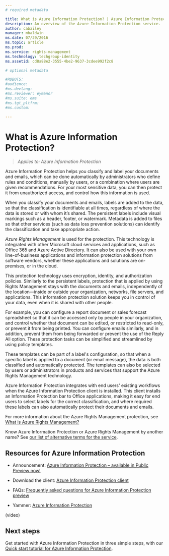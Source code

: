 ```yaml
---
# required metadata

title: What is Azure Information Protection? | Azure Information Protection
description: An overview of the Azure Information Protection service.
author: cabailey
manager: mbaldwin
ms.date: 07/29/2016
ms.topic: article
ms.prod:
ms.service: rights-management
ms.technology: techgroup-identity
ms.assetid: cd8a88e2-3555-4be2-9637-3cdee992f2c8

# optional metadata

#ROBOTS:
#audience:
#ms.devlang:
#ms.reviewer: eymanor
#ms.suite: ems
#ms.tgt_pltfrm:
#ms.custom:

---
```


# What is Azure Information Protection?

>*Applies to: Azure Information Protection*

Azure Information Protection helps you classify and label your documents and emails, which can be done automatically by administrators who define rules and conditions, manually by users, or a combination where users are given recommendations. For your most sensitive data, you can then protect it from unauthorized access, and control how this information is used.

When you classify your documents and emails, labels are added to the data, so that the classification is identifiable at all times, regardless of where the data is stored or with whom it’s shared. The persistent labels include visual markings such as a header, footer, or watermark. Metadata is added to files so that other services (such as data loss prevention solutions) can identify the classification and take appropriate action. 

*Azure Rights Management* is used for the protection. This technology is integrated with other Microsoft cloud services and applications, such as Office 365 and Azure Active Directory. It can also be used with your own line-of-business applications and information protection solutions from software vendors, whether these applications and solutions are on-premises, or in the cloud.

This protection technology uses encryption, identity, and authorization policies. Similarly to the persistent labels, protection that is applied by using Rights Management stays with the documents and emails, independently of the location—inside or outside your organization, networks, file servers, and applications. This information protection solution keeps you in control of your data, even when it is shared with other people.

For example, you can configure a report document or sales forecast spreadsheet so that it can be accessed only by people in your organization, and control whether that document can be edited, or restricted to read-only, or prevent it from being printed. You can configure emails similarly, and in addition, prevent them from being forwarded or prevent the use of the Reply All option. These protection tasks can be simplified and streamlined by using policy templates.

These templates can be part of a label's configuration, so that when a specific label is applied to a document (or email message), the data is both classified and automatically protected. The templates can also be selected by users or administrators in products and services that support the Azure Rights Management technology.

Azure Information Protection integrates with end users' existing workflows when the Azure Information Protection client is installed. This client installs an Information Protection bar to Office applications, making it easy for end users to select labels for the correct classification, and where required these labels can also automatically protect their documents and emails.

For more information about the Azure Rights Management protection, see [What is Azure Rights Management?](what-is-azure-rms.md)

Know Azure Information Protection or Azure Rights Management by another name? See [our list of alternative terms for the service](azure-rms-aka.md).

## Resources for Azure Information Protection

- Announcement: [Azure Information Protection – available in Public Preview now!](https://blogs.technet.microsoft.com/enterprisemobility/2016/07/12/azure-information-protection-public-preview-available-now/)

- Download the client: [Azure Information Protection client](https://www.microsoft.com/en-us/download/details.aspx?id=53018)

- FAQs: [Frequently asked questions for Azure Information Protection preview](../get-started/faqs.md)

- Yammer: [Azure Information Protection](https://www.yammer.com/askipteam/#/threads/inGroup?type=in_group&feedId=8652489&view=all)


(video)

## Next steps

Get started with Azure Information Protection in three simple steps, with our [Quick start tutorial for Azure Information Protection](../get-started/infoprotect-quick-start-tutorial.md).